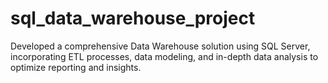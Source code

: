 # sql_data_warehouse_project
Developed a comprehensive Data Warehouse solution using SQL Server, incorporating ETL processes, data modeling, and in-depth data analysis to optimize reporting and insights.

